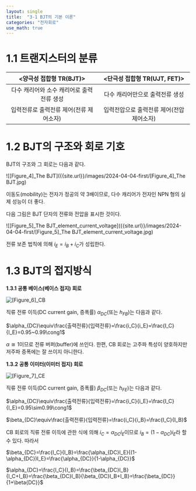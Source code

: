 ```yaml
---
layout: single
title:  "3-1 BJT의 기본 이론"
categories: "전자회로"
use_math: true
---
```


# 1.1 트랜지스터의 분류

|          <양극성 접합형 TR(BJT)>          |       <단극성 접합형 TR(UJT, FET)>        |
| :---------------------------------------: | :---------------------------------------: |
| 다수 캐리어와 소수 캐리어로 출력전류 생성 |      다수 캐리어만으로 출력전류 생성      |
|  입력전류로 출력전류 제어(전류 제어소자)  | 입력전압으로 출력전류 제어(전압 제어소자) |

# 1.2 BJT의 구조와 회로 기호

BJT의 구조와 그 회로는 다음과 같다.

![[Figure_4]_The BJT]({{site.url}}/images/2024-04-04-first/[Figure_4]_The BJT.jpg)

이동도(mobility)는 전자가 정공의 약 3배이므로, 다수 캐리어가 전자인 NPN 형의 실제 성능이 더 좋다.



다음 그림은 BJT 단자의 전류와 전압을 표시한 것이다.

![[Figure_5]_The BJT_element_current_voltage]({{site.url}}/images/2024-04-04-first/[Figure_5]_The BJT_element_current_voltage.jpg)

전류 보존 법칙에 의해 $i_E=i_B+i_C$가 성립한다.



# 1.3 BJT의 접지방식

**1.3.1 공통 베이스(베이스 접지) 회로**

![[Figure_6]_CB]({{site.url}}/images/2024-04-04-first/[Figure_6]_CB.jpg)

직류 전류 이득(DC current gain, 증폭률) $\alpha_{DC}$(또는 $h_{FB}$)는 다음과 같다.

$\alpha_{DC}\equiv\frac{출력전류}{입력전류}=\frac{i_C}{i_E}=\frac{I_C}{I_E}=0.95~0.99\cong1$

$\alpha\cong1$이므로 전류 버퍼(buffer)에 쓰인다. 한편, CB 회로는 고주파 특성이 양호하지만 저주파 증폭에는 잘 쓰이지 아니한다.



**1.3.2 공통 이미터(이미터 접지) 회로**

![[Figure_7]_CE]({{site.url}}/images/2024-04-04-first/[Figure_7]_CE.jpg)

직류 전류 이득(DC current gain, 증폭률) $\beta_{DC}$(또는 $h_{FE}$)는 다음과 같다.

$\alpha_{DC}\equiv\frac{출력전류}{입력전류}=\frac{i_C}{i_E}=\frac{I_C}{I_E}=0.95\sim0.99\cong1$

$\beta_{DC}\equiv\frac{출력전류}{입력전류}=\frac{i_C}{i_B}=\frac{I_C}{I_B}$

CB 회로의 직류 전류 이득에 관한 식에 의해 $i_C=\alpha_{DC}i_E$이므로 $i_B=(1-\alpha_{DC})i_E$라 할 수 있다. 따라서

$\beta_{DC}=\frac{I_C}{I_B}=\frac{\alpha_{DC}I_E}{(1-\alpha_{DC})I_E}=\frac{\alpha_{DC}}{1-\alpha_{DC}}$

$\alpha_{DC}=\frac{I_C}{I_B}=\frac{\beta_{DC}I_B}{I_C+I_B}=\frac{\beta_{DC}I_B}{\beta_{DC}I_B+I_B}=\frac{\beta_{DC}}{1+\beta{DC}}$
